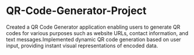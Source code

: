 # QR-Code-Generator-Project
Created a QR Code Generator application enabling users to generate QR codes for various purposes such as website URLs, contact information, and text messages.Implemented dynamic QR code generation based on user input, providing instant visual representations of encoded data.
